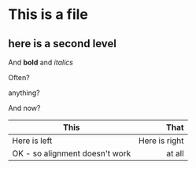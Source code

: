 # This is a file

## here is a second level

And **bold** and _italics_

Often?

anything?

And now?

| This | That|
|-- |--:|
|Here is left | Here is right|
| OK - so alignment doesn't work| at all |





